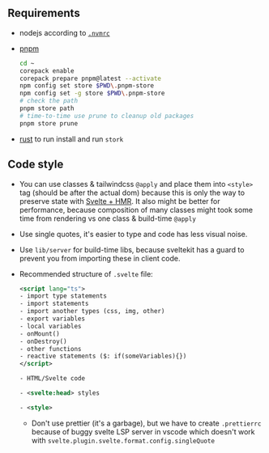 ## Requirements

* nodejs according to [`.nvmrc`](./.nvmrc)

* [pnpm](https://pnpm.io/installation#using-corepack)
  ```sh
  cd ~
  corepack enable
  corepack prepare pnpm@latest --activate
  npm config set store $PWD\.pnpm-store
  npm config set -g store $PWD\.pnpm-store
  # check the path
  pnpm store path
  # time-to-time use prune to cleanup old packages
  pnpm store prune
  ```
  
* [rust](https://rustup.rs) to run install and run `stork`

## Code style

* You can use classes & tailwindcss `@apply` and place them into `<style>` tag (should be after the actual dom) because this is only the way to preserve state with [Svelte + HMR](https://github.com/sveltejs/vite-plugin-svelte/blob/main/docs/faq.md#what-is-the-recommended-node-order-for-svelte-sfc-files). It also might be better for performance, because composition of many classes might took some time from rendering vs one class & build-time `@apply`

* Use single quotes, it's easier to type and code has less visual noise.

* Use `lib/server` for build-time libs, because sveltekit has a guard to prevent you from importing these in client code.

* Recommended structure of `.svelte` file:

  ```xml
  <script lang="ts">
  - import type statements
  - import statements
  - import another types (css, img, other)
  - export variables
  - local variables
  - onMount()
  - onDestroy()
  - other functions
  - reactive statements ($: if(someVariables){})
  </script>

  - HTML/Svelte code

  - <svelte:head> styles

  - <style>
  ```
  
  * Don't use prettier (it's a garbage), but we have to create `.prettierrc` because of buggy svelte LSP  server in vscode which doesn't work with `svelte.plugin.svelte.format.config.singleQuote`


